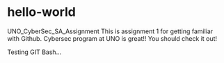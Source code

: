 # hello-world
UNO_CyberSec_SA_Assignment
This is assignment 1 for getting familiar with Github.
Cybersec program at UNO is great!!
You should check it out!

Testing GIT Bash...

